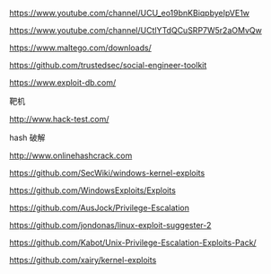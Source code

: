 https://www.youtube.com/channel/UCU_eo19bnKBiqpbyeIpVE1w

https://www.youtube.com/channel/UCtlYTdQCuSRP7W5r2aOMvQw

https://www.maltego.com/downloads/

https://github.com/trustedsec/social-engineer-toolkit

https://www.exploit-db.com/

靶机

http://www.hack-test.com/

hash 破解

http://www.onlinehashcrack.com



https://github.com/SecWiki/windows-kernel-exploits

https://github.com/WindowsExploits/Exploits

https://github.com/AusJock/Privilege-Escalation



https://github.com/jondonas/linux-exploit-suggester-2

https://github.com/Kabot/Unix-Privilege-Escalation-Exploits-Pack/

https://github.com/xairy/kernel-exploits